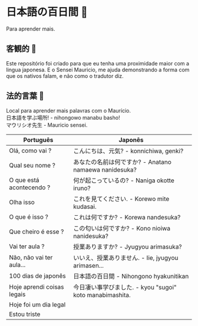 # 日本語の百日間 :japanese_castle:

Para aprender mais.

## 客観的 :japanese_ogre:

Este repositório foi criado para que eu tenha uma proximidade maior com a lingua japonesa. E o Sensei Mauricio, me ajuda demonstrando a forma com que os nativos falam, e não como o tradutor diz.

## 法的言葉 :barber:

Local para aprender mais palavras com o Maurício.  
日本語を学ぶ場所! - nihongowo manabu basho!  
マウリシオ先生 - Mauricio sensei.

| Português | Japonês |
|-----------|---------|
|  Olá, como vai ?       | こんにちは、元気? - konnichiwa, genki? |
| Qual seu nome ?          | あなたの名前は何ですか? - Anatano namaewa nanidesuka? |
| O que está acontecendo ?          | 何が起こっているの? - Naniga okotte iruno? |
| Olha isso          | これを見てください. - Korewo mite kudasai. |
| O que é isso ?          | これは何ですか? - Korewa nandesuka? |
| Que cheiro é esse ?     | この匂いは何ですか? - Kono nioiwa nanidesuka? |
| Vai ter aula ?          | 授業ありますか? - Jyugyou arimasuka? |
|Não, não vai ter aula...| いいえ、授業ありません. - Iie, jyugyou arimasen... |
| 100 dias de japonês    | 日本語の百日間 - Nihongono hyakunitikan |
| Hoje aprendi coisas legais| 今日凄い事学びました. - kyou "sugoi" koto manabimashita. |
| Hoje foi um dia legal | |
| Estou triste| |
